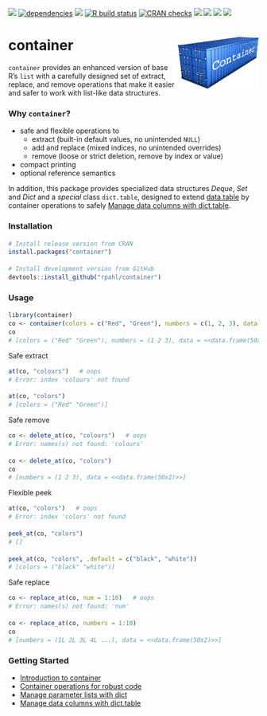 
<!-- README.md is generated from README.Rmd. Please edit that file -->

<!-- badges: start -->

[![](https://www.r-pkg.org/badges/version/container)](https://cran.r-project.org/package=container)
[![dependencies](https://tinyverse.netlify.app/badge/container)](https://CRAN.R-project.org/package=container)
[![](https://codecov.io/gh/rpahl/container/branch/master/graph/badge.svg)](https://app.codecov.io/gh/rpahl/container)
[![R build
status](https://github.com/rpahl/container/workflows/R-CMD-check/badge.svg)](https://github.com/rpahl/container/actions)
[![CRAN
checks](https://badges.cranchecks.info/summary/container.svg)](https://cran.r-project.org/web/checks/check_results_container.html)
[![](http://cranlogs.r-pkg.org/badges/last-month/container)](https://cran.r-project.org/package=container)
[![](http://cranlogs.r-pkg.org/badges/grand-total/container)](https://cran.r-project.org/package=container)
[![](https://img.shields.io/github/last-commit/rpahl/container.svg)](https://github.com/rpahl/container/commits/master)
[![](https://img.shields.io/badge/lifecycle-stable-brightgreen.svg)](https://lifecycle.r-lib.org/articles/stages.html#stable)

<!-- badges: end -->

# container <img src="man/figures/logo.png" alt="logo" align="right" width="163" height="104"/>

`container` provides an enhanced version of base R’s `list` with a
carefully designed set of extract, replace, and remove operations that
make it easier and safer to work with list-like data structures.

### Why `container`?

- safe and flexible operations to
  - extract (built-in default values, no unintended `NULL`)
  - add and replace (mixed indices, no unintended overrides)
  - remove (loose or strict deletion, remove by index or value)
- compact printing
- optional reference semantics

In addition, this package provides specialized data structures *Deque*,
*Set* and *Dict* and a *special* class `dict.table`, designed to extend
[data.table](https://CRAN.R-project.org/package=data.table) by container
operations to safely [Manage data columns with
dict.table](https://rpahl.github.io/container/articles/manage-data-columns.html).

### Installation

``` r
# Install release version from CRAN
install.packages("container")

# Install development version from GitHub
devtools::install_github("rpahl/container")
```

### Usage

``` r
library(container)
co <- container(colors = c("Red", "Green"), numbers = c(1, 2, 3), data = cars)
co
# [colors = ("Red" "Green"), numbers = (1 2 3), data = <<data.frame(50x2)>>]
```

Safe extract

``` r
at(co, "colours")   # oops
# Error: index 'colours' not found

at(co, "colors")
# [colors = ("Red" "Green")]
```

Safe remove

``` r
co <- delete_at(co, "colours")   # oops
# Error: names(s) not found: 'colours'

co <- delete_at(co, "colors")
co
# [numbers = (1 2 3), data = <<data.frame(50x2)>>]
```

Flexible peek

``` r
at(co, "colors")   # oops
# Error: index 'colors' not found

peek_at(co, "colors")
# []

peek_at(co, "colors", .default = c("black", "white"))
# [colors = ("black" "white")]
```

Safe replace

``` r
co <- replace_at(co, num = 1:10)   # oops
# Error: names(s) not found: 'num'

co <- replace_at(co, numbers = 1:10)
co
# [numbers = (1L 2L 3L 4L ...), data = <<data.frame(50x2)>>]
```

### Getting Started

- [Introduction to
  container](https://rpahl.github.io/container/articles/container.html)
- [Container operations for robust
  code](https://rpahl.github.io/container/articles/code-development.html)
- [Manage parameter lists with
  dict](https://rpahl.github.io/container/articles/parameter-list.html)
- [Manage data columns with
  dict.table](https://rpahl.github.io/container/articles/manage-data-columns.html)
